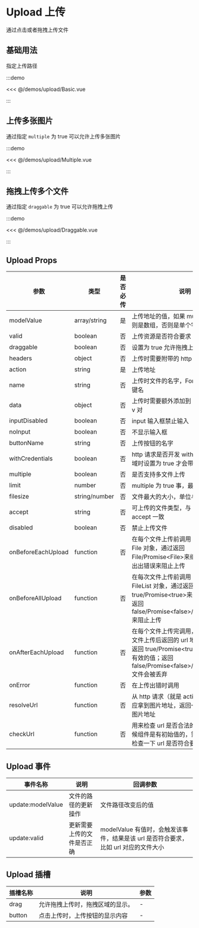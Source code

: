 # Upload 上传

通过点击或者拖拽上传文件

## 基础用法

指定上传路径

:::demo

<<< @/demos/upload/Basic.vue

:::

## 上传多张图片

通过指定 `multiple` 为 true 可以允许上传多张图片

:::demo

<<< @/demos/upload/Multiple.vue

:::

## 拖拽上传多个文件

通过指定 `draggable` 为 true 可以允许拖拽上传

:::demo

<<< @/demos/upload/Draggable.vue

:::

## Upload Props

| 参数               | 类型          | 是否必传 | 说明                                                                                                                                                                            | 默认值     |
| ------------------ | ------------- | -------- | ------------------------------------------------------------------------------------------------------------------------------------------------------------------------------- | ---------- |
| modelValue         | array/string  | 是       | 上传地址的值，如果 multiple 是 true，则是数组，否则是单个字符串                                                                                                                 | -          |
| valid              | boolean       | 否       | 上传资源是否符合要求                                                                                                                                                            | false      |
| draggable          | boolean       | 否       | 设置为 true 允许拖拽上传                                                                                                                                                        | false      |
| headers            | object        | 否       | 上传时需要附带的 http 请求头                                                                                                                                                    | false      |
| action             | string        | 是       | 上传地址                                                                                                                                                                        | -          |
| name               | string        | 否       | 上传时文件的名字，FormData 的 key 键名                                                                                                                                          | 'file'     |
| data               | object        | 否       | 上传时需要额外添加到 FormData 的 k-v 对                                                                                                                                         | -          |
| inputDisabled      | boolean       | 否       | input 输入框禁止输入                                                                                                                                                            | false      |
| noInput            | boolean       | 否       | 不显示输入框                                                                                                                                                                    | false      |
| buttonName         | string        | 否       | 上传按钮的名字                                                                                                                                                                  | '上传'     |
| withCredentials    | boolean       | 否       | http 请求是否开发 withCredentials，跨域时设置为 true 才会带上 cookie                                                                                                            | false      |
| multiple           | boolean       | 否       | 是否支持多文件上传                                                                                                                                                              | false      |
| limit              | number        | 否       | multiple 为 true 事，最多支持几个文件                                                                                                                                           | 5          |
| filesize           | string/number | 否       | 文件最大的大小，单位与 File.size 一致                                                                                                                                           | -          |
| accept             | string        | 否       | 可上传的文件类型，与 input 标签的 accept 一致                                                                                                                                   | 'image/\*' |
| disabled           | boolean       | 否       | 禁止上传文件                                                                                                                                                                    | false      |
| onBeforeEachUpload | function      | 否       | 在每个文件上传前调用 参数是选中的 File 对象，通过返回 File/Promise\<File\>来继续上传，通过抛出出错误来阻止上传                                                                  | -          |
| onBeforeAllUpload  | function      | 否       | 在每次文件上传前调用 参数是选中的 FileList 对象，通过返回 true/Promise\<true\>来继续上传，通过返回 false/Promise\<false\>/Promise.reject()来阻止上传                            | -          |
| onAfterEachUpload  | function      | 否       | 在每个文件上传完调用， 参数是选中的文件上传后返回的 url 地址和文件对象，返回 true/Promise\<true\>，值会被当成有效的值；返回 false/Promise\<false\>/Promise.reject()文件会被丢弃 | -          |
| onError            | function      | 否       | 在上传出错时调用                                                                                                                                                                | -          |
| resolveUrl         | function      | 否       | 从 http 请求（就是 action 那个地址）响应拿到图片地址，返回一个字符串作为图片地址                                                                                                | -          |
| checkUrl           | function      | 否       | 用来检查 url 是否合法的方法，因为有时候组件是有初始值的，需要这个方法来检查一下 url 是否符合要求                                                                                | -          |

## Upload 事件

| 事件名称          | 说明                       | 回调参数                                                                            |
| ----------------- | -------------------------- | ----------------------------------------------------------------------------------- |
| update:modelValue | 文件的路径的更新操作       | 文件路径改变后的值                                                                  |
| update:valid      | 更新需要上传的文件是否正确 | modelValue 有值时，会触发该事件，结果是该 url 是否符合要求，比如 url 对应的文件大小 |

## Upload 插槽

| 插槽名称 | 说明                             | 参数 |
| -------- | -------------------------------- | ---- |
| drag     | 允许拖拽上传时，拖拽区域的显示。 | -    |
| button   | 点击上传时，上传按钮的显示内容   | -    |
